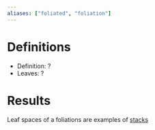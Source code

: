 ```yaml
---
aliases: ["foliated", "foliation"]
---
```


# Definitions

- Definition: ?
- Leaves: ?


# Results

Leaf spaces of a foliations are examples of [stacks](Stacks.md)